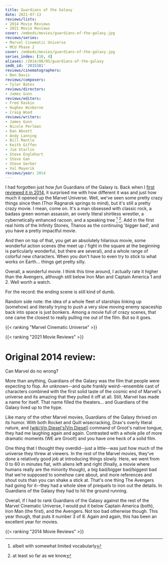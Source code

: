 ```yaml
---
title: Guardians of the Galaxy
date: 2021-07-13
reviews/lists:
- 2014 Movie Reviews
- 2021 Movie Reviews
cover: /embeds/movies/guardians-of-the-galaxy.jpg
reviews/series:
- Marvel Cinematic Universe
- MCU Phase 2
cover: /embeds/movies/guardians-of-the-galaxy.jpg
series_index: [10, 4]
aliases: /2014/08/05/guardians-of-the-galaxy
imdb_id: '2015381'
reviews/cinematographers:
- Ben Davis
reviews/composers:
- Tyler Bates
reviews/directors:
- James Gunn
reviews/editors:
- Fred Raskin
- Hughes Winborne
- Craig Wood
reviews/writers:
- James Gunn
- Nicole Perlman
- Dan Abnett
- Andy Lanning
- Bill Mantlo
- Keith Giffen
- Jim Starlin
- Steve Englehart
- Steve Gan
- Steve Gerber
- Val Mayerik
reviews/year: 2014
---
```

I had forgotten just how *fun* Guardians of the Galaxy is. Back when I [first reviewed it in 2014](#original-2014-review), it surprised me with how different it was and just how much it opened up the Marvel Universe. Well, we've seen some pretty crazy things since then (Thor Ragnarok springs to mind), but it's still a pretty crazy movie. I mean, come on. It's a man obsessed with classic rock, a badass green woman assassin, an overly literal shirtless wrestler, a cybernetically enhanced racoon, and a speaking tree [^iamgroot] [^wearegroot]. Add in the first real hints of the Infinity Stones, Thanos as the continuing 'bigger bad', and you have a pretty impactful movie. 

And then on top of that, you get an absolutely hilarious movie, some wonderful action scenes (the meet up / fight in the square at the beginning is particularly wonderful, but there are several), and a whole range of colorful new characters. When you don't have to even try to stick to what works on Earth... things get pretty silly. 

Overall, a wonderful movie. I think this time around, I actually rate it higher than the Avengers, although still below Iron Man and Captain America 1 and 2. Well worth a watch. 

For the record: the ending scene is still kind of dumb. 

Random side note: the idea of a whole fleet of starships linking up (somehow) and literally trying to push a very slow moving enemy spaceship back into space is just bonkers. Among a movie full of crazy scenes, that one came the closest to really pulling me out of the film. But so it goes. 

{{< ranking "Marvel Cinematic Universe" >}}

{{< ranking "2021 Movie Reviews" >}}

[^iamgroot]: albeit with somewhat limited vocabularly[^wearegroot]
[^wearegroot]: at least so far as we know

# Original 2014 review:

Can Marvel do no wrong?

<!--more-->

More than anything, Guardians of the Galaxy was the film that people were expecting to flop. An unknown--and quite frankly weird--ensemble cast of characters combined with the first solid taste of the cosmic end of Marvel's universe and its amazing that they pulled it off at all. Still, Marvel has made a name for itself. That name filled the theaters... and Guardians of the Galaxy lived up to the hype.

Like many of the other Marvel movies, Guardians of the Galaxy thrived on its humor. With both Rocket and Quill wisecracking, Drax's overly literal nature, and [[wiki:Vin Diesel's|Vin Diesel]]() command of Groot's native tongue, they had me laughing again and again. Contrasted with a whole pile of more dramatic moments (WE are Groot!) and you have one heck of a solid film.

One thing that I thought they overdid--just a little--was just how much of the universe they threw at viewers. In the rest of the Marvel movies, they've done a relatively good job at introducing things slowly. Here, we went from 0 to 60 in minutes flat, with aliens left and right (finally, a movie where humans really are the minority though), a big bad/bigger bad/biggest bad that we're supposed to somehow care about, and more references and shout outs than you can shake a stick at. That's one thing The Avengers had going for it--they had a whole slew of prequels to iron out the details. In Guardians of the Galaxy they had to hit the ground running.

Overall, if I had to rank Guardians of the Galaxy against the rest of the Marvel Cinematic Universe, I would put it below Captain America (both), Iron Man (the first), and the Avengers. Not too bad otherwise though. This year though, that puts it number 3 of 8. Again and again, this has been an excellent year for movies.

{{< ranking "2014 Movie Reviews" >}}